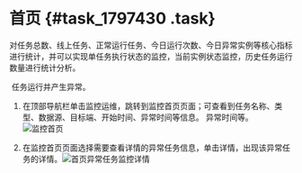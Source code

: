 # 首页 {#task_1797430 .task}

对任务总数、线上任务、正常运行任务、今日运行次数、今日异常实例等核心指标进行统计，并可以实现单任务执行状态的监控，当前实例状态监控，历史任务运行数量进行统计分析。

 任务运行并产生异常。

1.  在顶部导航栏单击监控运维，跳转到监控首页页面；可查看到任务名称、类型、数据源、目标端、开始时间、异常时间等信息。 异常时间等。![监控首页](http://static-aliyun-doc.oss-cn-hangzhou.aliyuncs.com/assets/img/1423248/156802870156637_zh-CN.png)


2.  在监控首页页面选择需要查看详情的异常任务信息，单击详情，出现该异常任务的详情。![首页异常任务监控详情](http://static-aliyun-doc.oss-cn-hangzhou.aliyuncs.com/assets/img/1423248/156802870156639_zh-CN.png)



